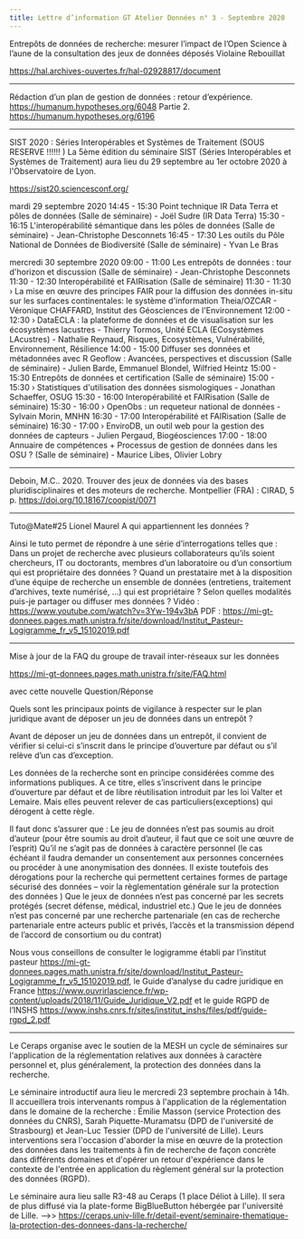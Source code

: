 ```yaml
---
title: Lettre d’information GT Atelier Données n° 3 - Septembre 2020
---
```


Entrepôts de données de recherche: mesurer l’impact de l’Open Science à l’aune de la consultation des jeux de données déposés Violaine Rebouillat 

https://hal.archives-ouvertes.fr/hal-02928817/document

************************************************************************************

Rédaction d’un plan de gestion de données : retour d’expérience.
https://humanum.hypotheses.org/6048
Partie 2.
https://humanum.hypotheses.org/6196

************************************************************************************

SIST 2020 : Séries Interopérables et Systèmes de Traitement  (SOUS RESERVE !!!!!! )
La 5ème édition du séminaire SIST (Séries Interopérables et Systèmes de Traitement) aura lieu du 29 septembre au 1er octobre 2020 à l'Observatoire de Lyon.

https://sist20.sciencesconf.org/

mardi 29 septembre 2020
14:45 - 15:30     Point technique IR Data Terra et pôles de données (Salle de séminaire) - Joël Sudre (IR Data Terra)
15:30 - 16:15     L'interopérabilité sémantique dans les pôles de données (Salle de séminaire) - Jean-Christophe Desconnets
16:45 - 17:30     Les outils du Pôle National de Données de Biodiversité (Salle de séminaire) - Yvan Le Bras

mercredi 30 septembre 2020
09:00 - 11:00     Les entrepôts de données : tour d'horizon et discussion (Salle de séminaire) - Jean-Christophe Desconnets
11:30 - 12:30     Interopérabilité et FAIRisation (Salle de séminaire)
11:30 - 11:30     › La mise en œuvre des principes FAIR pour la diffusion des données in-situ sur les surfaces continentales: le système d'information Theia/OZCAR - Véronique CHAFFARD, Institut des Géosciences de l'Environnement
12:00 - 12:30     › DataECLA : la plateforme de données et de visualisation sur les écosystèmes lacustres - Thierry Tormos, Unité ECLA (ECosystèmes LAcustres) - Nathalie Reynaud, Risques, Ecosystèmes, Vulnérabilité, Environnement, Résilience
14:00 - 15:00     Diffuser ses données et métadonnées avec R Geoflow : Avancées, perspectives et discussion (Salle de séminaire) - Julien Barde, Emmanuel Blondel, Wilfried Heintz
15:00 - 15:30     Entrepôts de données et certification (Salle de séminaire)
15:00 - 15:30     › Statistiques d'utilisation des données sismologiques - Jonathan Schaeffer, OSUG
15:30 - 16:00     Interopérabilité et FAIRisation (Salle de séminaire)
15:30 - 16:00     › OpenObs : un requeteur national de données - Sylvain Morin, MNHN
16:30 - 17:00     Interopérabilité et FAIRisation (Salle de séminaire)
16:30 - 17:00     › EnviroDB, un outil web pour la gestion des données de capteurs - Julien Pergaud, Biogéosciences
17:00 - 18:00     Annuaire de compétences + Processus de gestion de données dans les OSU ? (Salle de séminaire) - Maurice Libes, Olivier Lobry

************************************************************************************

Deboin, M.C.. 2020. Trouver des jeux de données via des bases pluridisciplinaires et des moteurs de recherche. Montpellier (FRA) : CIRAD, 5 p. https://doi.org/10.18167/coopist/0071

************************************************************************************

Tuto@Mate#25 Lionel Maurel A qui appartiennent les données ?

Ainsi le tuto permet de répondre à une série d’interrogations telles que : Dans un projet de recherche avec plusieurs collaborateurs qu’ils soient chercheurs, IT ou doctorants, membres d’un laboratoire ou d’un consortium qui est propriétaire des données ? Quand un prestataire met à la disposition d’une équipe de recherche un ensemble de données (entretiens, traitement d’archives, texte numérisé, …) qui est propriétaire ? Selon quelles modalités puis-je partager ou diffuser mes données ?
Vidéo : https://www.youtube.com/watch?v=3Yw-194v3bA
PDF : https://mi-gt-donnees.pages.math.unistra.fr/site/download/Institut_Pasteur-Logigramme_fr_v5_15102019.pdf

************************************************************************************

Mise à jour de la FAQ du groupe de travail inter-réseaux sur les données

https://mi-gt-donnees.pages.math.unistra.fr/site/FAQ.html

avec cette nouvelle Question/Réponse

Quels sont les principaux points de vigilance à respecter sur le plan juridique avant de déposer un jeu de données dans un entrepôt ?

Avant de déposer un jeu de données dans un entrepôt, il convient de vérifier si celui-ci s’inscrit dans le principe d’ouverture par défaut ou s’il relève d’un cas d’exception.

Les données de la recherche sont en principe considérées comme des informations publiques. A ce titre, elles s’inscrivent dans le principe d’ouverture par défaut et de libre réutilisation introduit par les loi Valter et Lemaire. Mais elles peuvent relever de cas particuliers(exceptions) qui dérogent à cette règle.

Il faut donc s’assurer que :
Le jeu de données n’est pas soumis au droit d’auteur (pour être soumis au droit d’auteur, il faut que ce soit une œuvre de l’esprit)
Qu’il ne s’agit pas de données à caractère personnel (le cas échéant il faudra demander un consentement aux personnes concernées ou procéder à une anonymisation des données. Il existe toutefois des dérogations pour la recherche qui permettent certaines formes de partage sécurisé des données – voir la règlementation générale sur la protection des données )
Que le jeux de données n’est pas concerné par les secrets protégés (secret défense, médical, industriel etc.)
Que le jeu de données n’est pas concerné par une recherche partenariale (en cas de recherche partenariale entre acteurs public et privés, l’accès et la transmission dépend de l’accord de consortium ou du contrat)

Nous vous conseillons de consulter le logigramme établi par l’institut pasteur https://mi-gt-donnees.pages.math.unistra.fr/site/download/Institut_Pasteur-Logigramme_fr_v5_15102019.pdf, le Guide d’analyse du cadre juridique en France https://www.ouvrirlascience.fr/wp-content/uploads/2018/11/Guide_Juridique_V2.pdf et le guide RGPD de l’INSHS https://www.inshs.cnrs.fr/sites/institut_inshs/files/pdf/guide-rgpd_2.pdf

************************************************************************************

Le Ceraps organise avec le soutien de la MESH un cycle de séminaires sur l'application de la réglementation relatives aux données à caractère personnel et, plus généralement, la protection des données dans la recherche.

Le séminaire introductif aura lieu le mercredi 23 septembre prochain à 14h. Il accueillera trois intervenants rompus à l'application de la réglementation dans le domaine de la recherche : Émilie Masson (service Protection des données du CNRS), Sarah Piquette-Muramatsu (DPD de l'université de Strasbourg) et Jean-Luc Tessier (DPD de l'université de Lille). Leurs interventions sera l'occasion d'aborder la mise en œuvre de la protection des données dans les traitements à fin de recherche de façon concrète dans différents domaines et d'opérer un retour d'expérience dans le contexte de l'entrée en application du règlement général sur la protection des données (RGPD).

Le séminaire aura lieu salle R3-48 au Ceraps (1 place Déliot à Lille). Il sera de plus diffusé via la plate-forme BigBlueButton hébergée par l'université de Lille.
-->> https://ceraps.univ-lille.fr/detail-event/seminaire-thematique-la-protection-des-donnees-dans-la-recherche/
